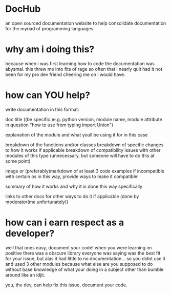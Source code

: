 # DocHub
an open sourced documentation website to help consolidate documentation for the myriad of programming languages

# why am i doing this?
because when i was first learning how to code the documentation was abysmal. this threw me into fits of rage so often that i nearly quit had it not been for my pro dev friend cheering me on i would have.

# how can YOU help?
write documentation in this format:

doc title ((be specific.)e.g. 
python version, module name, module attribute in question
"how to use from typing import Union")

explanation of the module and what youll be using it for in this case

breakdown of the functions and/or classes
breakdown of specific changes to how it works if applicable
breakdown of compatibility issues with other modules of this type (unnecessary, but someone will have to do this at some point)

image or (preferably)markdown of at least 3 code examples
if incompatible with certain os in this way, provide ways to make it compatible!

summary of how it works and why it is done this way specifically

links to other docs for other ways to do it if applicable (done by moderator(me unfortunately))



# how can i earn respect as a developer?
well that ones easy, document your code! when you were learning im positive there was a obscure library everyone was saying was the best fit for your issue, 
but alas it had little to no documentation...
so you didnt use it and used 3 other modules because what else are you supposed to do without base knowledge of what your doing in a subject other than bumble around like an idjit. 

you, the dev, can help fix this issue, document your code. 

